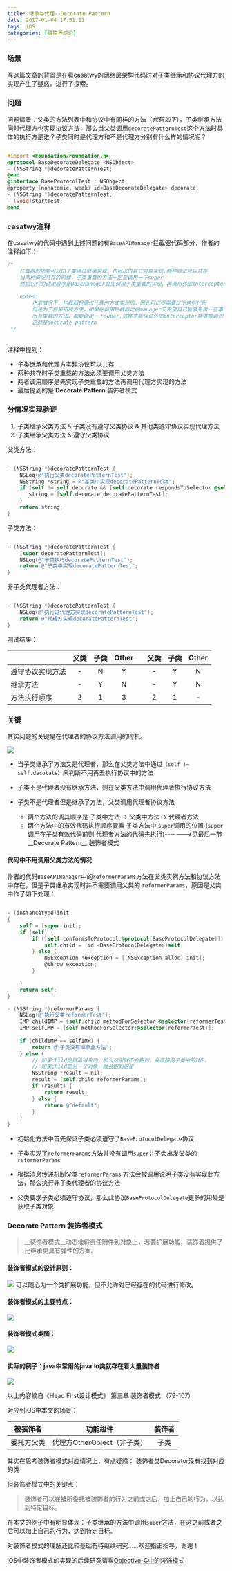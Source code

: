 ```yaml
---
title: 继承与代理--Decorate Pattern
date: 2017-01-04 17:51:11
tags: iOS
categories: [猿猿养成记]
---
```


### 场景
写这篇文章的背景是在看[casatwy的网络层架构代码](https://github.com/casatwy/RTNetworking)时对子类继承和协议代理方的实现产生了疑惑，进行了探索。

### 问题
问题情景：父类的方法列表中和协议中有同样的方法（_代码如下_），子类继承方法同时代理方也实现协议方法，那么当父类调用`decoratePatternTest`这个方法时具体的执行方是谁？子类同时是代理方和不是代理方分别有什么样的情况呢？

<!-- more -->

``` objectivec

#import <Foundation/Foundation.h>
@protocol BaseDecorateDelegate <NSObject>
- (NSString *)decoratePatternTest;
@end
@interface BaseProtocolTest : NSObject
@property (nonatomic, weak) id<BaseDecorateDelegate> decorate;
- (NSString *)decoratePatternTest;
- (void)startTest;
@end

```

### casatwy注释

在casatwy的代码中遇到上述问题的有`BaseAPIManager`拦截器代码部分，作者的注释如下：

``` objectivec
/*
    拦截器的功能可以由子类通过继承实现，也可以由其它对象实现,两种做法可以共存
    当两种情况共存的时候，子类重载的方法一定要调用一下super
    然后它们的调用顺序是BaseManager会先调用子类重载的实现，再调用外部interceptor的实现
    
    notes:
        正常情况下，拦截器是通过代理的方式实现的，因此可以不需要以下这些代码
        但是为了将来拓展方便，如果在调用拦截器之前manager又希望自己能够先做一些事情，所以这些方法还是需要能够被继承重载的
        所有重载的方法，都要调用一下super,这样才能保证外部interceptor能够被调到
        这就是decorate pattern
 */
 
```

注释中提到：

* 子类继承和代理方实现协议可以共存
* 两种共存时子类重载的方法必须要调用父类方法
* 两者调用顺序是先实现子类重载的方法再调用代理方实现的方法
* 最后提到的是 __Decorate Pattern__ 装饰者模式

### 分情况实现验证

1. 子类继承父类方法 & 子类没有遵守父类协议 & 其他类遵守协议实现代理方法
2. 子类继承父类方法 & 遵守父类协议 

父类方法：

``` objectivec

- (NSString *)decoratePatternTest {
    NSLog(@"执行父类decoratePatternTest");
    NSString *string = @"基类中实现decoratePatternTest";
    if (self != self.decorate && [self.decorate respondsToSelector:@selector(decoratePatternTest)]) {
       string = [self.decorate decoratePatternTest];
    }
    return string;
}

```

子类方法：

``` objectivec

- (NSString *)decoratePatternTest {
    [super decoratePatternTest];
    NSLog(@"子类执行decoratePatternTest");
    return @"子类中实现decoratePatternTest";
}

```

非子类代理者方法：

``` objectivec

- (NSString *)decoratePatternTest {
    NSLog(@"执行过代理方实现decoratePatternTest");
    return @"代理方实现decoratePatternTest";
}

```

测试结果：


||父类|子类|Other||父类|子类|Other|
|-|:-:|:-:|:-:|:-:|:-:|:-:|:-:|
|遵守协议实现方法|-|N|Y||-|Y|N|
|继承方法|-|Y|N||-|Y|N|
|方法执行顺序|2|1|3||2|1|-|

### 关键

其实问题的关键是在代理者的协议方法调用的时机。

![](http://ojam5z7vg.bkt.clouddn.com/clodreading/jpg/%E7%BB%A7%E6%89%BF%E4%B8%8E%E4%BB%A3%E7%90%86.png-blog)

* 当子类继承了方法又是代理者，那么在父类方法中通过`（self != self.decotate）`来判断不用再去执行协议中的方法

* 子类不是代理者没有继承方法，则在父类方法中调用代理者执行协议方法

* 子类不是代理者但是继承了方法，父类调用代理者协议方法
	* 两个方法的调其顺序是 子类中方法 -> 父类中方法 -> 代理者方法
	* 两个方法中的有效代码执行顺序要看 子类方法中 `super`调用的位置 (`super`调用在子类有效代码前则 代理者方法的代码先执行)------->见最后一节__Decorate Pattern__ 装饰者模式
	
#### 代码中不用调用父类方法的情况
作者的代码`BaseAPIManager`中的`reformerParams`方法在父类实例方法和协议方法中存在，但是子类继承实现时并不需要调用父类的 `reformerParams`，原因是父类中作了如下处理：
 
``` objectivec

- (instancetype)init
{
    self = [super init];
    if (self) {
        if ([self conformsToProtocol:@protocol(BaseProtocolDelegate)]) {
            self.child = (id <BaseProtocolDelegate>)self;
        } else {
            NSException *exception = [[NSException alloc] init];
            @throw exception;
        }

    }
    return self;
}

- (NSString *)reformerParams {
    NSLog(@"执行父类reformerTest");
    IMP childIMP = [self.child methodForSelector:@selector(reformerTest)];
    IMP selfIMP = [self methodForSelector:@selector(reformerTest)];
    
    if (childIMP == selfIMP) {
        return @"子类没有继承此方法";
    } else {
        // 如果child是继承得来的，那么这里就不会跑到，会直接跑子类中的IMP。
        // 如果child是另一个对象，就会跑到这里
        NSString *result = nil;
        result = [self.child reformerParams];
        if (result) {
            return result;
        } else {
            return @"default";
        }
    }
}
```

* 初始化方法中首先保证子类必须遵守了`BaseProtocolDelegate`协议

* 子类实现了`reformerParams`方法并没有调用`super`并不会出发父类的`reformerParams`

* 根据消息传递机制父类`reformerParams` 方法会被调用说明子类没有实现此方法，那么执行非子类代理者的协议方法

* 父类要求子类必须遵守协议，那么此协议`BaseProtocolDelegate`更多的用处是获取子类对象

### __Decorate Pattern__ 装饰者模式

>__装饰者模式__动态地将责任附件到对象上，若要扩展功能，装饰着提供了比继承更具有弹性的方案。

#### 装饰者模式的设计原则：
![](http://ojam5z7vg.bkt.clouddn.com/clodreading/jpg/%E8%A3%85%E9%A5%B0%E8%80%85%E6%A8%A1%E5%BC%8F%E8%AE%BE%E8%AE%A1%E5%8E%9F%E5%88%99.png-blog)
可以随心为一个类扩展功能，但不允许对已经存在的代码进行修改。

#### 装饰者模式的主要特点：
![](http://ojam5z7vg.bkt.clouddn.com/clodreading/jpg/%E8%A3%85%E9%A5%B0%E8%80%85%E6%A8%A1%E5%BC%8F%E7%89%B9%E7%82%B9.png-blog)

#### 装饰者模式类图：
![](http://ojam5z7vg.bkt.clouddn.com/clodreading/jpg/%E8%A3%85%E9%A5%B0%E8%80%85%E6%A8%A1%E5%BC%8F%E7%B1%BB%E7%A4%BA%E6%84%8F%E5%9B%BE.png-blog)

#### 实际的例子：java中常用的java.io类就存在着大量装饰者
![](http://ojam5z7vg.bkt.clouddn.com/clodreading/jpg/%E8%A3%85%E9%A5%B0%E8%80%85java.io.png-blog)

以上内容摘自《Head First设计模式》 第三章 装饰者模式 （79-107）

对应到iOS中本文的场景：


|被装饰者|功能组件|装饰者|
|:-:|:-:|:-:|
|委托方父类|代理方OtherObject（非子类）|子类|

其实在思考装饰者模式对应情况上，有点疑惑： 装饰者类Decorator没有找到对应的类

但装饰者模式中的关键点：

>装饰者可以在被所委托被装饰者的行为之前或之后，加上自己的行为，以达到特定目标。

在本文的例子中有明显体现：子类继承的方法中调用`super`方法，在这之前或者之后可以加上自己的行为，达到特定目标。

对装饰者模式的理解还比较基础有待继续研究……欢迎指正指导，谢谢！

iOS中装饰者模式的实现的后续研究请看[Objective-C中的装饰模式](/2017/01/10/Objective-C中的装饰模式/index.html)
 


